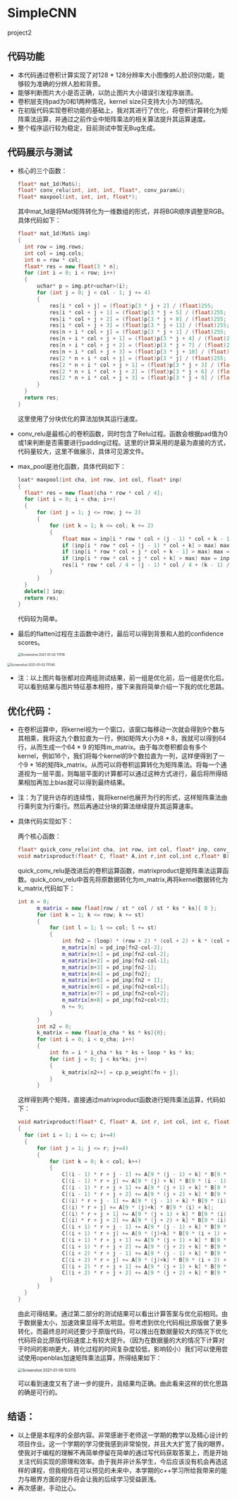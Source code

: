 # SimpleCNN
project2

## 代码功能
* 本代码通过卷积计算实现了对128 * 128分辨率大小图像的人脸识别功能，能够较为准确的分辨人脸和背景。
* 能够判断图片大小是否正确，以防止图片大小错误引发程序崩溃。
* 卷积层支持pad为0和1两种情况，kernel size只支持大小为3的情况。
* 在初版代码实现卷积功能的基础上，我对其进行了优化，将卷积计算转化为矩阵乘法运算，并通过之前作业中矩阵乘法的相关算法提升其运算速度。
* 整个程序运行较为稳定，目前测试中暂无Bug生成。

## 代码展示与测试
* 核心的三个函数：

  ```c++
  float* mat_1d(Mat&);
  float* conv_relu(int, int, int, float*, conv_param&);
  float* maxpool(int, int, int, float*);
  ```

  其中mat_1d是将Mat矩阵转化为一维数组的形式，并将BGR顺序调整至RGB。具体代码如下：

  ```c++
  float* mat_1d(Mat& img)
  {
  	int row = img.rows;
  	int col = img.cols;
  	int n = row * col;
  	float* res = new float[3 * n];
  	for (int i = 0; i < row; i++)
  	{
  		uchar* p = img.ptr<uchar>(i);
  		for (int j = 0; j < col - 1; j += 4)
  		{
  			res[i * col + j] = (float)p[3 * j + 2] / (float)255;
  			res[i * col + j + 1] = (float)p[3 * j + 5] / (float)255;
  			res[i * col + j + 2] = (float)p[3 * j + 8] / (float)255;
  			res[i * col + j + 3] = (float)p[3 * j + 11] / (float)255;
  			res[n + i * col + j] = (float)p[3 * j + 1] / (float)255;
  			res[n + i * col + j + 1] = (float)p[3 * j + 4] / (float)255;
  			res[n + i * col + j + 2] = (float)p[3 * j + 7] / (float)255;
  			res[n + i * col + j + 3] = (float)p[3 * j + 10] / (float)255;
  			res[2 * n + i * col + j] = (float)p[3 * j] / (float)255;
  			res[2 * n + i * col + j + 1] = (float)p[3 * j + 3] / (float)255;
  			res[2 * n + i * col + j + 2] = (float)p[3 * j + 6] / (float)255;
  			res[2 * n + i * col + j + 3] = (float)p[3 * j + 9] / (float)255;
  		}
  	}
  	return res;
  }
  ```

  这里使用了分块优化的算法加快其运行速度。

* conv_relu是最核心的卷积函数，同时包含了Relu过程。函数会根据pad值为0或1来判断是否需要进行padding过程。这里的计算采用的是最为直接的方式，代码量较大，这里不做展示，具体可见源文件。

* max_pool是池化函数，具体代码如下：

  ```c++
  loat* maxpool(int cha, int row, int col, float* inp)
  {
  	float* res = new float[cha * row * col / 4];
  	for (int i = 0; i < cha; i++)
  	{
  		for (int j = 1; j <= row; j += 2)
  		{
  			for (int k = 1; k <= col; k += 2)
  			{
  				float max = inp[i * row * col + (j - 1) * col + k - 1];
  				if (inp[i * row * col + (j - 1) * col + k] > max) max = inp[i * row * col + (j - 1) * col + k];
  				if (inp[i * row * col + j * col + k - 1] > max) max = inp[i * row * col + j * col + k - 1];
  				if (inp[i * row * col + j * col + k] > max) max = inp[i * row * col + j * col + k];
  				res[i * row * col / 4 + (j - 1) * col / 4 + (k - 1) / 2] = max;
  			}
  		}
  	}
  	delete[] inp;
  	return res;
  }
  ```

  代码较为简单。

* 最后的flatten过程在主函数中进行，最后可以得到背景和人脸的confidence scores。

  <img src="https://github.com/Silver439/SimpleCNN/blob/main/picture/Screenshot%202021-01-02%20111118.png" alt="Screenshot 2021-01-02 111118" style="zoom:50%;" />

<img src="https://github.com/Silver439/SimpleCNN/blob/main/picture/Screenshot%202021-01-02%20111145.png" alt="Screenshot 2021-01-02 111145" style="zoom:50%;" />



* 注：以上图片每张都对应两组测试结果，前一组是优化前，后一组是优化后。可以看到结果与图片特征基本相符，接下来我将简单介绍一下我的优化思路。

## 优化代码：

* 在卷积运算中，将kernel视为一个窗口，该窗口每移动一次就会得到9个数与其相乘，我将这九个数拉直为一行，例如矩阵大小为8 * 8，我就可以得到64行，从而生成一个64 * 9 的矩阵m_matrix。由于每次卷积都会有多个kernel，例如16个，我们将每个kernel的9个数拉直为一列，这样便得到了一个9 * 16的矩阵k_matrix。从而可以将卷积运算转化为矩阵乘法。将每一个通道视为一层平面，则每层平面的计算都可以通过这种方式进行，最后将所得结果相加再加上bias就可以得到最终结果。

* 注：为了提升访存的连续性，我将kernel也展开为行的形式，这样矩阵乘法由行乘列变为行乘行。然后再通过分块的算法继续提升其运算速率。

* 具体代码实现如下：

  两个核心函数：

  ```c++
  float* quick_conv_relu(int cha, int row, int col, float* inp, conv_param& cp);
  void matrixproduct(float* C, float* A,int r,int col,int c,float* B);
  ```

  quick_conv_relu是改进后的卷积运算函数，matrixproduct是矩阵乘法运算函数。quick_conv_relu中首先将原数据转化为m_matrix,再将kernel数据转化为k_matrix,代码如下：

  ```c++
  int n = 0;
  		m_matrix = new float[row / st * col / st * ks * ks]{ 0 };
  		for (int k = 1; k <= row; k += st)
  		{
  			for (int l = 1; l <= col; l += st)
  			{
  				int fn2 = (loop) * (row + 2) * (col + 2) + k * (col + 2) + l;
  				m_matrix[n] = pd_inp[fn2-col-3];
  				m_matrix[n+1] = pd_inp[fn2-col-2];
  				m_matrix[n+2] = pd_inp[fn2-col-1];
  				m_matrix[n+3] = pd_inp[fn2-1];
  				m_matrix[n+4] = pd_inp[fn2];
  				m_matrix[n+5] = pd_inp[fn2 + 1];
  				m_matrix[n+6] = pd_inp[fn2+col+1];
  				m_matrix[n+7] = pd_inp[fn2+col+2];
  				m_matrix[n+8] = pd_inp[fn2+col+3];
  				n += 9;
  		    }
  	    }
  		int n2 = 0;
  		k_matrix = new float[o_cha * ks * ks]{0};
  		for (int i = 0; i < o_cha; i++)
  		{
  			int fn = i * i_cha * ks * ks + loop * ks * ks;
  			for (int j = 0; j < ks*ks; j++)
  			{
  				k_matrix[n2++] = cp.p_weight[fn + j];
  			}
  		}
  ```

  这样得到两个矩阵，直接通过matrixproduct函数进行矩阵乘法运算，代码如下：

  ```c++
  void matrixproduct(float* C, float* A, int r, int col, int c, float* B)
  {
  	for (int i = 1; i <= c; i+=4)
  	{
  		for (int j = 1; j <= r; j+=4)
  		{
  			for (int k = 0; k < col; k++)
  			{
  				C[(i - 1) * r + j - 1] += A[9 * (j - 1) + k] * B[9 * (i - 1) + k];
  				C[(i - 1) * r + j] += A[9 * (j) + k] * B[9 * (i - 1) + k];
  				C[(i - 1) * r + j + 1] += A[9 * (j + 1) + k] * B[9 * (i - 1) + k];
  				C[(i - 1) * r + j + 2] += A[9 * (j + 2) + k] * B[9 * (i - 1) + k];
  				C[(i) * r + j - 1] += A[9 * (j - 1) + k] * B[9 * (i) + k];
  				C[(i) * r + j] += A[9 * (j)+k] * B[9 * (i) + k];
  				C[(i) * r + j + 1] += A[9 * (j + 1) + k] * B[9 * (i) + k];
  				C[(i) * r + j + 2] += A[9 * (j + 2) + k] * B[9 * (i) + k];
  				C[(i + 1) * r + j - 1] += A[9 * (j - 1) + k] * B[9 * (i + 1) + k];
  				C[(i + 1) * r + j] += A[9 * (j)+k] * B[9 * (i + 1) + k];
  				C[(i + 1) * r + j + 1] += A[9 * (j + 1) + k] * B[9 * (i + 1) + k];
  				C[(i + 1) * r + j + 2] += A[9 * (j + 2) + k] * B[9 * (i + 1) + k];
  				C[(i + 2) * r + j - 1] += A[9 * (j - 1) + k] * B[9 * (i + 2) + k];
  				C[(i + 2) * r + j] += A[9 * (j)+k] * B[9 * (i + 2) + k];
  				C[(i + 2) * r + j + 1] += A[9 * (j + 1) + k] * B[9 * (i + 2) + k];
  				C[(i + 2) * r + j + 2] += A[9 * (j + 2) + k] * B[9 * (i + 2) + k];
  			}
  		}
  	}
  }
  ```

  由此可得结果。通过第二部分的测试结果可以看出计算答案与优化前相同。由于数据量太小，加速效果显得不太明显。但考虑到优化代码相比原版做了更多转化，而最终总时间还要少于原版代码，可以推出在数据量较大的情况下优化代码将会比原版代码速度上有较大提升。（因为在数据量的大的情况下计算对于时间的影响更大，转化过程的时间复杂度较低，影响较小）我们可以使用尝试使用openblas加速矩阵乘法运算，所得结果如下：
  
  <img src="D:\SimpleCNN\picture\Screenshot 2021-01-09 103113.png" alt="Screenshot 2021-01-09 103113" style="zoom:60%;" />
  
  可以看到速度又有了进一步的提升，且结果均正确。由此看来这样的优化思路的确是可行的。

## 结语：

* 以上便是本程序的全部内容。非常感谢于老师这一学期的教学以及精心设计的项目作业。这一个学期的学习使我感到非常愉悦，并且大大扩宽了我的眼界，使我对于编程的理解不再简单停留在简单的通过写代码获取答案上，而是开始关注代码实现的原理和效率。由于我并非计系学生，今后应该没有机会再选这样的课程，但我相信在可以预见的未来中，本学期的c++学习所给我带来的能力与眼界方面的提升将会让我的后续学习受益匪浅。
* 再次感谢，手动比心。


